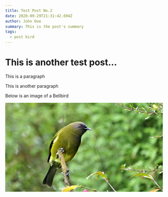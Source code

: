 ```yaml
---
title: Test Post No.2
date: 2020-09-29T21:31:42.694Z
author: John Doe
summary: This is the post's summary
tags:
  - post bird
---
```

# This is another test post...

This is a paragraph

This is another paragraph

Below is an image of a Bellbird

![New Zealand Bellbird](/static/img/bellbird-smaller.jpg "New Zealand Bellbird")